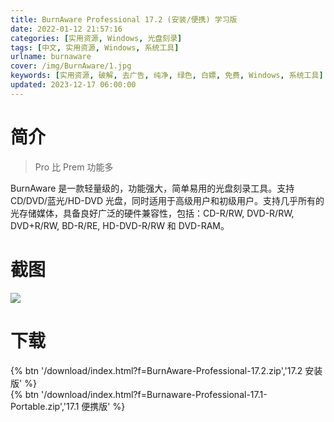 ```yaml
---
title: BurnAware Professional 17.2 (安装/便携) 学习版
date: 2022-01-12 21:57:16
categories: [实用资源, Windows, 光盘刻录]
tags: [中文, 实用资源, Windows, 系统工具]
urlname: burnaware
cover: /img/BurnAware/1.jpg
keywords: [实用资源, 破解, 去广告, 纯净, 绿色, 白嫖, 免费, Windows, 系统工具]
updated: 2023-12-17 06:00:00
---
```


# 简介

> Pro 比 Prem 功能多

BurnAware 是一款轻量级的，功能强大，简单易用的光盘刻录工具。支持 CD/DVD/蓝光/HD-DVD 光盘，同时适用于高级用户和初级用户。支持几乎所有的光存储媒体，具备良好广泛的硬件兼容性，包括：CD-R/RW, DVD-R/RW, DVD+R/RW, BD-R/RE, HD-DVD-R/RW 和 DVD-RAM。

# 截图

![](/img/BurnAware/2.jpg)

# 下载

{% btn '/download/index.html?f=BurnAware-Professional-17.2.zip','17.2 安装版' %}
<br>
{% btn '/download/index.html?f=Burnaware-Professional-17.1-Portable.zip','17.1 便携版' %}
